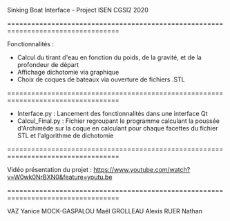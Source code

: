Sinking Boat Interface - Project ISEN CGSI2 2020

==================================================================================

Fonctionnalités :
- Calcul du tirant d'eau en fonction du poids, de la gravité, et de la profondeur de départ
- Affichage dichotomie via graphique
- Choix de coques de bateaux via ouverture de fichiers .STL

==================================================================================

- Interface.py : Lancement des fonctionnalités dans une interface Qt
- Calcul_Final.py : Fichier regroupant le programme calculant la poussée d'Archimède sur la coque en calculant
                  pour chaque facettes du fichier STL et l'algorithme de dichotomie 

==================================================================================

Vidéo présentation du projet : https://www.youtube.com/watch?v=W0wk0NrBXN0&feature=youtu.be

==================================================================================

VAZ Yanice
MOCK-GASPALOU Maël
GROLLEAU Alexis
RUER Nathan

